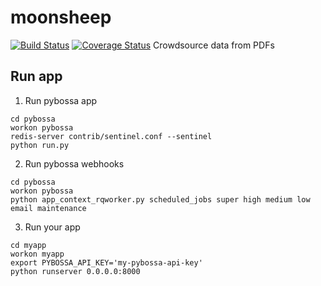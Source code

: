 # moonsheep
[![Build Status](https://travis-ci.org/TransparenCEE/moonsheep.svg?branch=master)](https://travis-ci.org/TransparenCEE/moonsheep)
[![Coverage Status](https://coveralls.io/repos/github/TransparenCEE/moonsheep/badge.svg?branch=master)](https://coveralls.io/github/TransparenCEE/moonsheep?branch=master)
Crowdsource data from PDFs

## Run app

1. Run pybossa app
```
cd pybossa
workon pybossa
redis-server contrib/sentinel.conf --sentinel
python run.py
```
2. Run pybossa webhooks
```
cd pybossa
workon pybossa
python app_context_rqworker.py scheduled_jobs super high medium low email maintenance
```
3. Run your app
```
cd myapp
workon myapp
export PYBOSSA_API_KEY='my-pybossa-api-key'
python runserver 0.0.0.0:8000
```
